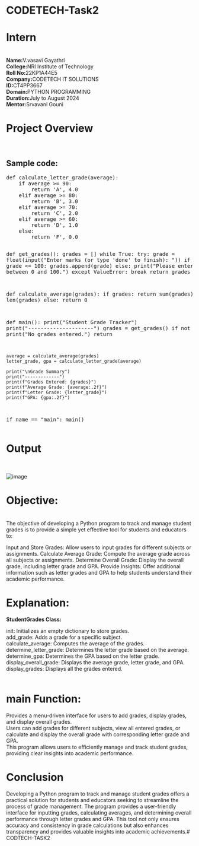 # CODETECH-Task2
<h1><b>Intern</b></h1><br>
<b>Name:</b>V.vasavi Gayathri<br>
<b>College:</b>NRI Institute of Technology<br>
<b>Roll No:</b>22KP1A44E5<br>
<B>Company:</B>CODETECH IT SOLUTIONS<br>
<B>ID:</B>CT4PP3667<br>
<B>Domain:</B>PYTHON PROGRAMMING<br>
<B>Duration:</B>July to August 2024<br>
<B>Mentor:</B>Srvavani Gouni<br>
<h1>Project Overview</h1><br>
<h2>Sample code:</h2>
<pre>
def calculate_letter_grade(average):
    if average >= 90:
        return 'A', 4.0
    elif average >= 80:
        return 'B', 3.0
    elif average >= 70:
        return 'C', 2.0
    elif average >= 60:
        return 'D', 1.0
    else:
        return 'F', 0.0

def get_grades():
    grades = []
    while True:
        try:
            grade = float(input("Enter marks (or type 'done' to finish): "))
            if 0 <= grade <= 100:
                grades.append(grade)
            else:
                print("Please enter a grade between 0 and 100.")
        except ValueError:
            break
    return grades

def calculate_average(grades):
    if grades:
        return sum(grades) / len(grades)
    else:
        return 0

def main():
    print("Student Grade Tracker")
    print("---------------------")
    grades = get_grades()
    if not grades:
        print("No grades entered.")
        return

    average = calculate_average(grades)
    letter_grade, gpa = calculate_letter_grade(average)

    print("\nGrade Summary")
    print("-------------")
    print(f"Grades Entered: {grades}")
    print(f"Average Grade: {average:.2f}")
    print(f"Letter Grade: {letter_grade}")
    print(f"GPA: {gpa:.2f}")

if name == "main":
    main()
</pre>
<h1>Output</h1><br>

![image](https://github.com/user-attachments/assets/3ffe4d15-0df4-4bd5-b1c8-1cccd677dbcf)

<h1><b>Objective:</b></h1><br>
The objective of developing a Python program to track and manage student grades is to provide a simple yet effective tool for students and educators to:

Input and Store Grades: Allow users to input grades for different subjects or assignments.
Calculate Average Grade: Compute the average grade across all subjects or assignments.
Determine Overall Grade: Display the overall grade, including letter grade and GPA.
Provide Insights: Offer additional information such as letter grades and GPA to help students understand their academic performance.</br>


<h1>Explanation:</h1>


<b>StudentGrades Class:</b>

init: Initializes an empty dictionary to store grades.<br>
add_grade: Adds a grade for a specific subject.<br>
calculate_average: Computes the average of the grades.<br>
determine_letter_grade: Determines the letter grade based on the average.<br>
determine_gpa: Determines the GPA based on the letter grade.<br>
display_overall_grade: Displays the average grade, letter grade, and GPA.<br>
display_grades: Displays all the grades entered.<br><br>


<b><h1>main Function:</h1></b>
Provides a menu-driven interface for users to add grades, display grades, and display overall grades.<br>
Users can add grades for different subjects, view all entered grades, or calculate and display the overall grade with corresponding letter grade and GPA.<br>
This program allows users to efficiently manage and track student grades, providing clear insights into academic performance.<br>
<h1><b>Conclusion</b></h1>
Developing a Python program to track and manage student grades offers a practical solution for students and educators seeking to streamline the process of grade management. The program provides a user-friendly interface for inputting grades, calculating averages, and determining overall performance through letter grades and GPA. This tool not only ensures accuracy and consistency in grade calculations but also enhances transparency and provides valuable insights into academic achievements.# CODTECH-TASK2
